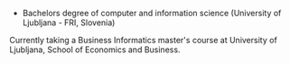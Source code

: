- Bachelors degree of computer and information science (University of Ljubljana - FRI, Slovenia)

Currently taking a Business Informatics master's course at University of Ljubljana, School of Economics and Business.
